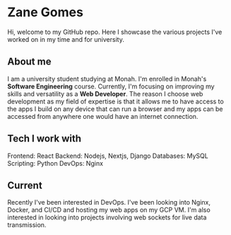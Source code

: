 # Zane Gomes

Hi, welcome to my GitHub repo. Here I showcase the various projects I've worked on in my time and for university.

## About me

I am a university student studying at Monah. I'm enrolled in Monah's **Software Engineering** course. Currently, I'm focusing on improving my skills and versatility as a **Web Developer**. The reason I choose web development as my field of expertise is that it allows me to have access to the apps I build on any device that can run a browser and my apps can be accessed from anywhere one would have an internet connection.

## Tech I work with

 Frontend: React
  Backend: Nodejs, Nextjs, Django
Databases: MySQL
Scripting: Python
   DevOps: Nginx

## Current 

Recently I've been interested in DevOps. I've been looking into Nginx, Docker, and CI/CD and hosting my web apps on my GCP VM.
I'm also interested in looking into projects involving web sockets for live data transmission.
